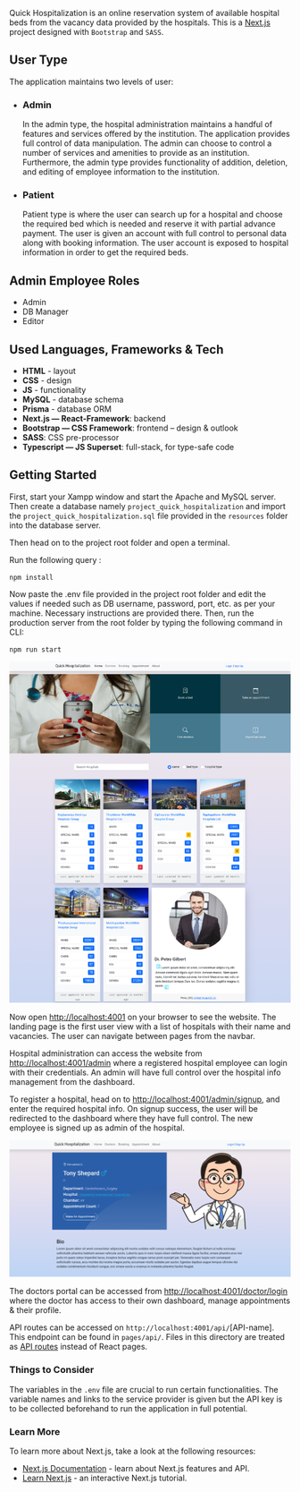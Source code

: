 Quick Hospitalization is an online reservation system of available hospital beds from the vacancy data provided by the hospitals. This is a [Next.js](https://nextjs.org/) project designed with `Bootstrap` and `SASS`.

## **User Type**

The application maintains two levels of user:

- ### **Admin**
  In the admin type, the hospital administration maintains a handful of features and services offered by the institution. The application provides full control of data manipulation. The admin can choose to control a number of services and amenities to provide as an institution. Furthermore, the admin type provides functionality of addition, deletion, and editing of employee information to the institution.
- ### **Patient**
  Patient type is where the user can search up for a hospital and choose the required bed which is needed and reserve it with partial advance payment. The user is given an account with full control to personal data along with booking information. The user account is exposed to hospital information in order to get the required beds.

## **Admin Employee Roles**

- Admin
- DB Manager
- Editor

## **Used Languages, Frameworks & Tech**

- **HTML** - layout
- **CSS** - design
- **JS** - functionality
- **MySQL** - database schema
- **Prisma** - database ORM
- **Next.js — React-Framework**: backend
- **Bootstrap — CSS Framework**: frontend – design & outlook
- **SASS**: CSS pre-processor
- **Typescript — JS Superset**: full-stack, for type-safe code

## **Getting Started**

First, start your Xampp window and start the Apache and MySQL server. Then create a database namely `project_quick_hospitalization` and import the `project_quick_hospitalization.sql` file provided in the `resources` folder into the database server. 

Then head on to the project root folder and open a terminal. 

Run the following query : 

```node
npm install
```

Now paste the .env file provided in the project root folder and edit the values if needed such as DB username, password, port, etc. as per your machine. Necessary instructions are provided there. Then, run the production server from the root folder by typing the following command in CLI:

```node
npm run start
```

![home page](public/git/1.png)

Now open [http://localhost:4001](http://localhost:4001) on your browser to see the website. The landing page is the first user view with a list of hospitals with their name and vacancies. The user can navigate between pages from the navbar.

Hospital administration can access the website from [http://localhost:4001/admin](http://localhost:4001/admin) where a registered hospital employee can login with their credentials. An admin will have full control over the hospital info management from the dashboard.

To register a hospital, head on to [http://localhost:4001/admin/signup](http://localhost:4001/admin/signup), and enter the required hospital info. On signup success, the user will be redirected to the dashboard where they have full control. The new employee is signed up as admin of the hospital.

![doctor's description page](public/git/2.png)

The doctors portal can be accessed from [http://localhost:4001/doctor/login](http://localhost:4001/doctor/login) where the doctor has access to their own dashboard, manage appointments & their profile. 

API routes can be accessed on `http://localhost:4001/api/`[API-name]. This endpoint can be found in `pages/api/`. Files in this directory are treated as [API routes](https://nextjs.org/docs/api-routes/introduction) instead of React pages.

### **Things to Consider**

The variables in the `.env` file are crucial to run certain functionalities. The variable names and links to the service provider is given but the API key is to be collected beforehand to run the application in full potential.

### Learn More

To learn more about Next.js, take a look at the following resources:

- [Next.js Documentation](https://nextjs.org/docs) - learn about Next.js features and API.
- [Learn Next.js](https://nextjs.org/learn) - an interactive Next.js tutorial.
